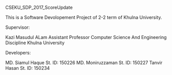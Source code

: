 CSEKU_SDP_2017_ScoreUpdate

This is a Software Devolopement Project of 2-2 term of Khulna University.

Supervisor:

Kazi Masudul ALam
Assistant Professor
Computer Science And Engineering Discipline
Khulna University

Developers:

MD. Siamul Haque
St. ID: 150226
MD. Moniruzzaman
St. ID: 150227
Tanvir Hasan
St. ID: 150234